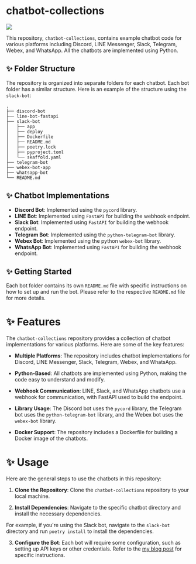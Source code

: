 # chatbot-collections

<p align="left">
  <a href="https://fishwongy.github.io/post/20240423_chatbot" target="_blank"><img src="https://img.shields.io/badge/Blog-Read%20About%20This%20Project-blue.svg" /></a>
  <!--<a href="https://twitter.com/intent/follow?screen_name=fishwongxd" target="_blank"><img src="https://img.shields.io/twitter/follow/fishwongxd?style=social" /></a>-->
</p>

This repository, `chatbot-collections`, contains example chatbot code for various platforms including Discord, LINE Messenger, Slack, Telegram, Webex, and WhatsApp. All the chatbots are implemented using Python.

## ✨ Folder Structure

The repository is organized into separate folders for each chatbot. Each bot folder has a similar structure. Here is an example of the structure using the `slack-bot`:

```
.
├── discord-bot
├── line-bot-fastapi
├── slack-bot
│   ├── app
│   ├── deploy
│   ├── Dockerfile
│   ├── README.md
│   ├── poetry.lock
│   ├── pyproject.toml
│   └── skaffold.yaml
├── telegram-bot
├── webex-bot-app
├── whatsapp-bot
└── README.md
```

## ✨ Chatbot Implementations

- **Discord Bot**: Implemented using the `pycord` library.
- **LINE Bot**: Implemented using `FastAPI` for building the webhook endpoint.
- **Slack Bot**: Implemented using `FastAPI` for building the webhook endpoint.
- **Telegram Bot**: Implemented using the `python-telegram-bot` library.
- **Webex Bot**: Implemented using the python `webex-bot` library.
- **WhatsApp Bot**: Implemented using `FastAPI` for building the webhook endpoint.

## ✨ Getting Started

Each bot folder contains its own `README.md` file with specific instructions on how to set up and run the bot. Please refer to the respective `README.md` file for more details.


# ✨ Features

The `chatbot-collections` repository provides a collection of chatbot implementations for various platforms. Here are some of the key features:

- **Multiple Platforms**: The repository includes chatbot implementations for Discord, LINE Messenger, Slack, Telegram, Webex, and WhatsApp.

- **Python-Based**: All chatbots are implemented using Python, making the code easy to understand and modify.

- **Webhook Communication**: LINE, Slack, and WhatsApp chatbots use a webhook for communication, with FastAPI used to build the endpoint.

- **Library Usage**: The Discord bot uses the `pycord` library, the Telegram bot uses the `python-telegram-bot` library, and the Webex bot uses the `webex-bot` library.

- **Docker Support**: The repository includes a Dockerfile for building a Docker image of the chatbots.

# ✨ Usage

Here are the general steps to use the chatbots in this repository:

1. **Clone the Repository**: Clone the `chatbot-collections` repository to your local machine.

2. **Install Dependencies**: Navigate to the specific chatbot directory and install the necessary dependencies. 

For example, if you're using the Slack bot, navigate to the `slack-bot` directory and run `poetry install` to install the dependencies.

3. **Configure the Bot**: Each bot will require some configuration, such as setting up API keys or other credentials. Refer to the [my blog post](https://fishwongy.github.io/post/20240423_chatbot) for specific instructions.


